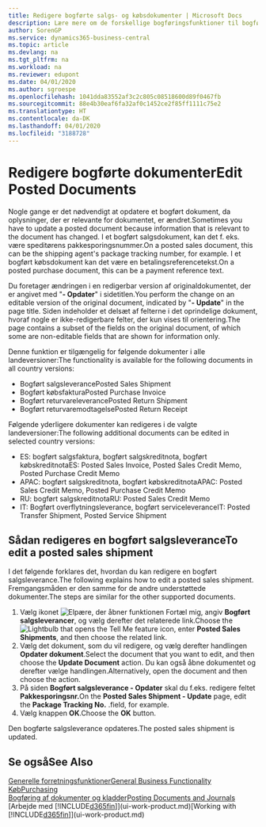 ```yaml
---
title: Redigere bogførte salgs- og købsdokumenter | Microsoft Docs
description: Lære mere om de forskellige bogføringsfunktioner til bogføring af købsdokumenter, og hvordan du kan opdatere bogførte dokumenter.
author: SorenGP
ms.service: dynamics365-business-central
ms.topic: article
ms.devlang: na
ms.tgt_pltfrm: na
ms.workload: na
ms.reviewer: edupont
ms.date: 04/01/2020
ms.author: sgroespe
ms.openlocfilehash: 1041dda83552af3c2c805c08518600d89f0467fb
ms.sourcegitcommit: 88e4b30eaf6fa32af0c1452ce2f85ff1111c75e2
ms.translationtype: HT
ms.contentlocale: da-DK
ms.lasthandoff: 04/01/2020
ms.locfileid: "3188728"
---
```

# <a name="edit-posted-documents"></a><span data-ttu-id="178ec-103">Redigere bogførte dokumenter</span><span class="sxs-lookup"><span data-stu-id="178ec-103">Edit Posted Documents</span></span>
<span data-ttu-id="178ec-104">Nogle gange er det nødvendigt at opdatere et bogført dokument, da oplysninger, der er relevante for dokumentet, er ændret.</span><span class="sxs-lookup"><span data-stu-id="178ec-104">Sometimes you have to update a posted document because information that is relevant to the document has changed.</span></span> <span data-ttu-id="178ec-105">I et bogført salgsdokument, kan det f. eks. være speditørens pakkesporingsnummer.</span><span class="sxs-lookup"><span data-stu-id="178ec-105">On a posted sales document, this can be the shipping agent's package tracking number, for example.</span></span> <span data-ttu-id="178ec-106">I et bogført købsdokument kan det være en betalingsreferencetekst.</span><span class="sxs-lookup"><span data-stu-id="178ec-106">On a posted purchase document, this can be a payment reference text.</span></span>

<span data-ttu-id="178ec-107">Du foretager ændringen i en redigerbar version af originaldokumentet, der er angivet med "**- Opdater**" i sidetitlen.</span><span class="sxs-lookup"><span data-stu-id="178ec-107">You perform the change on an editable version of the original document, indicated by "**- Update**" in the page title.</span></span> <span data-ttu-id="178ec-108">Siden indeholder et delsæt af felterne i det oprindelige dokument, hvoraf nogle er ikke-redigerbare felter, der kun vises til orientering.</span><span class="sxs-lookup"><span data-stu-id="178ec-108">The page contains a subset of the fields on the original document, of which some are non-editable fields that are shown for information only.</span></span>

<span data-ttu-id="178ec-109">Denne funktion er tilgængelig for følgende dokumenter i alle landeversioner:</span><span class="sxs-lookup"><span data-stu-id="178ec-109">The functionality is available for the following documents in all country versions:</span></span>
- <span data-ttu-id="178ec-110">Bogført salgsleverance</span><span class="sxs-lookup"><span data-stu-id="178ec-110">Posted Sales Shipment</span></span>
- <span data-ttu-id="178ec-111">Bogført købsfaktura</span><span class="sxs-lookup"><span data-stu-id="178ec-111">Posted Purchase Invoice</span></span>
- <span data-ttu-id="178ec-112">Bogført returvareleverance</span><span class="sxs-lookup"><span data-stu-id="178ec-112">Posted Return Shipment</span></span>
- <span data-ttu-id="178ec-113">Bogført returvaremodtagelse</span><span class="sxs-lookup"><span data-stu-id="178ec-113">Posted Return Receipt</span></span>

<span data-ttu-id="178ec-114">Følgende yderligere dokumenter kan redigeres i de valgte landeversioner:</span><span class="sxs-lookup"><span data-stu-id="178ec-114">The following additional documents can be edited in selected country versions:</span></span>
- <span data-ttu-id="178ec-115">ES: bogført salgsfaktura, bogført salgskreditnota, bogført købskreditnota</span><span class="sxs-lookup"><span data-stu-id="178ec-115">ES: Posted Sales Invoice, Posted Sales Credit Memo, Posted Purchase Credit Memo</span></span>
- <span data-ttu-id="178ec-116">APAC: bogført salgskreditnota, bogført købskreditnota</span><span class="sxs-lookup"><span data-stu-id="178ec-116">APAC: Posted Sales Credit Memo, Posted Purchase Credit Memo</span></span>
- <span data-ttu-id="178ec-117">RU: bogført salgskreditnota</span><span class="sxs-lookup"><span data-stu-id="178ec-117">RU: Posted Sales Credit Memo</span></span>
- <span data-ttu-id="178ec-118">IT: Bogført overflytningsleverance, bogført serviceleverance</span><span class="sxs-lookup"><span data-stu-id="178ec-118">IT: Posted Transfer Shipment, Posted Service Shipment</span></span>

## <a name="to-edit-a-posted-sales-shipment"></a><span data-ttu-id="178ec-119">Sådan redigeres en bogført salgsleverance</span><span class="sxs-lookup"><span data-stu-id="178ec-119">To edit a posted sales shipment</span></span>
<span data-ttu-id="178ec-120">I det følgende forklares det, hvordan du kan redigere en bogført salgsleverance.</span><span class="sxs-lookup"><span data-stu-id="178ec-120">The following explains how to edit a posted sales shipment.</span></span> <span data-ttu-id="178ec-121">Fremgangsmåden er den samme for de andre understøttede dokumenter.</span><span class="sxs-lookup"><span data-stu-id="178ec-121">The steps are similar for the other supported documents.</span></span>

1. <span data-ttu-id="178ec-122">Vælg ikonet ![Elpære, der åbner funktionen Fortæl mig](media/ui-search/search_small.png "Fortæl mig, hvad du vil foretage dig"), angiv **Bogført salgsleverancer**, og vælg derefter det relaterede link.</span><span class="sxs-lookup"><span data-stu-id="178ec-122">Choose the ![Lightbulb that opens the Tell Me feature](media/ui-search/search_small.png "Tell me what you want to do") icon, enter **Posted Sales Shipments**, and then choose the related link.</span></span>
2. <span data-ttu-id="178ec-123">Vælg det dokument, som du vil redigere, og vælg derefter handlingen **Opdater dokument**.</span><span class="sxs-lookup"><span data-stu-id="178ec-123">Select the document that you want to edit, and then choose the **Update Document** action.</span></span> <span data-ttu-id="178ec-124">Du kan også åbne dokumentet og derefter vælge handlingen.</span><span class="sxs-lookup"><span data-stu-id="178ec-124">Alternatively, open the document and then choose the action.</span></span>
3. <span data-ttu-id="178ec-125">På siden **Bogført salgsleverance - Opdater** skal du f.eks. redigere feltet **Pakkesporingsnr.**</span><span class="sxs-lookup"><span data-stu-id="178ec-125">On the **Posted Sales Shipment - Update** page, edit the **Package Tracking No.**</span></span> <span data-ttu-id="178ec-126">.</span><span class="sxs-lookup"><span data-stu-id="178ec-126">field, for example.</span></span>
4. <span data-ttu-id="178ec-127">Vælg knappen **OK**.</span><span class="sxs-lookup"><span data-stu-id="178ec-127">Choose the **OK** button.</span></span>

<span data-ttu-id="178ec-128">Den bogførte salgsleverance opdateres.</span><span class="sxs-lookup"><span data-stu-id="178ec-128">The posted sales shipment is updated.</span></span>

## <a name="see-also"></a><span data-ttu-id="178ec-129">Se også</span><span class="sxs-lookup"><span data-stu-id="178ec-129">See Also</span></span>
[<span data-ttu-id="178ec-130">Generelle forretningsfunktioner</span><span class="sxs-lookup"><span data-stu-id="178ec-130">General Business Functionality</span></span>](ui-across-business-areas.md)  
[<span data-ttu-id="178ec-131">Køb</span><span class="sxs-lookup"><span data-stu-id="178ec-131">Purchasing</span></span>](purchasing-manage-purchasing.md)  
[<span data-ttu-id="178ec-132">Bogføring af dokumenter og kladder</span><span class="sxs-lookup"><span data-stu-id="178ec-132">Posting Documents and Journals</span></span>](ui-post-documents-journals.md)  
<span data-ttu-id="178ec-133">[Arbejde med [!INCLUDE[d365fin](includes/d365fin_md.md)]](ui-work-product.md)</span><span class="sxs-lookup"><span data-stu-id="178ec-133">[Working with [!INCLUDE[d365fin](includes/d365fin_md.md)]](ui-work-product.md)</span></span>
